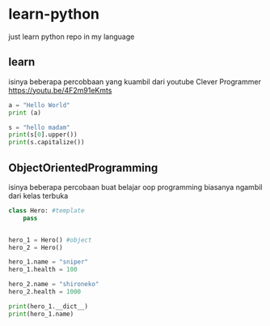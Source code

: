# learn-python

just learn python repo in my language

## learn
isinya beberapa percobbaan yang kuambil dari youtube Clever Programmer
https://youtu.be/4F2m91eKmts

```python
a = "Hello World"
print (a)

s = "hello madam"
print(s[0].upper())
print(s.capitalize())
```

## ObjectOrientedProgramming
isinya beberapa percobaan buat belajar oop programming biasanya ngambil dari kelas terbuka

```python
class Hero: #template
    pass


hero_1 = Hero() #object
hero_2 = Hero()

hero_1.name = "sniper"
hero_1.health = 100

hero_2.name = "shironeko"
hero_2.health = 1000

print(hero_1.__dict__)
print(hero_1.name)
```
